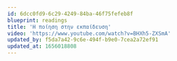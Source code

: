 ```yaml
---
id: 6dcc0fd9-6c29-4249-84ba-46f75fefeb8f
blueprint: readings
title: 'Η ποίηση στην εκπαίδευση'
video: 'https://www.youtube.com/watch?v=BHXh5-ZXSmA'
updated_by: f5da7a42-9c6e-494f-b9e0-7cea2a72ef91
updated_at: 1656018808
---
```

